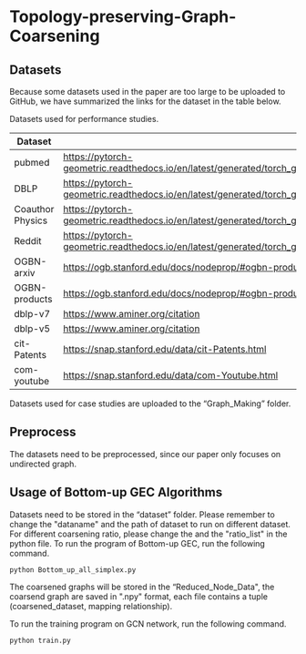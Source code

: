 # Topology-preserving-Graph-Coarsening
## Datasets

Because some datasets used in the paper are too large to be uploaded to GitHub, we have summarized the links for the dataset in the table below.

Datasets used for performance studies.

| Dataset | Link |
| --- | --- |
| pubmed | https://pytorch-geometric.readthedocs.io/en/latest/generated/torch_geometric.datasets.Planetoid.html#torch_geometric.datasets.Planetoid |
| DBLP | https://pytorch-geometric.readthedocs.io/en/latest/generated/torch_geometric.datasets.CitationFull.html#torch_geometric.datasets.CitationFull |
| Coauthor Physics | https://pytorch-geometric.readthedocs.io/en/latest/generated/torch_geometric.datasets.Coauthor.html#torch_geometric.datasets.Coauthor |
| Reddit | https://pytorch-geometric.readthedocs.io/en/latest/generated/torch_geometric.datasets.Reddit.html#torch_geometric.datasets.Reddit |
| OGBN-arxiv | https://ogb.stanford.edu/docs/nodeprop/#ogbn-products |
| OGBN-products | https://ogb.stanford.edu/docs/nodeprop/#ogbn-products |
| dblp-v7 | https://www.aminer.org/citation |
| dblp-v5 | https://www.aminer.org/citation |
| cit-Patents | https://snap.stanford.edu/data/cit-Patents.html |
| com-youtube | https://snap.stanford.edu/data/com-Youtube.html |


Datasets used for case studies are uploaded to the “Graph_Making” folder. 

## Preprocess

The datasets need to be preprocessed, since our paper only focuses on undirected graph. 


## Usage of Bottom-up GEC Algorithms

Datasets need to be stored in the “dataset” folder. Please remember to change the "dataname" and the path of dataset to run on different dataset. For different coarsening ratio, please change the and the "ratio_list" in the python file. To run the program of Bottom-up GEC, run the following command. 

```
python Bottom_up_all_simplex.py
```

The coarsened graphs will be stored in the “Reduced_Node_Data", the coarsend graph are saved in ".npy" format, each file contains a tuple (coarsened_dataset, mapping relationship).

To run the training program on GCN network, run the following command.

```
python train.py
```

